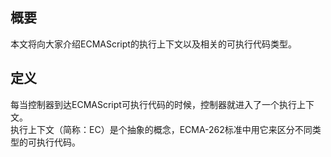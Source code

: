 概要
----
本文将向大家介绍ECMAScript的执行上下文以及相关的可执行代码类型。  

定义
----
每当控制器到达ECMAScript可执行代码的时候，控制器就进入了一个执行上下文。  
执行上下文（简称：EC）是个抽象的概念，ECMA-262标准中用它来区分不同类型的可执行代码。  

